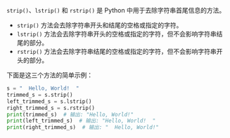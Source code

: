 `strip()`、`lstrip()` 和 `rstrip()` 是 Python 中用于去除字符串首尾信息的方法。

- `strip()` 方法会去除字符串开头和结尾的空格或指定的字符。
- `lstrip()` 方法会去除字符串开头的空格或指定的字符，但不会影响字符串结尾的部分。
- `rstrip()` 方法会去除字符串结尾的空格或指定的字符，但不会影响字符串开头的部分。

下面是这三个方法的简单示例：

```python
s = "  Hello, World!  "
trimmed_s = s.strip()
left_trimmed_s = s.lstrip()
right_trimmed_s = s.rstrip()
print(trimmed_s)  # 输出: "Hello, World!"
print(left_trimmed_s)  # 输出: "Hello, World!  "
print(right_trimmed_s)  # 输出: "  Hello, World!"
```
